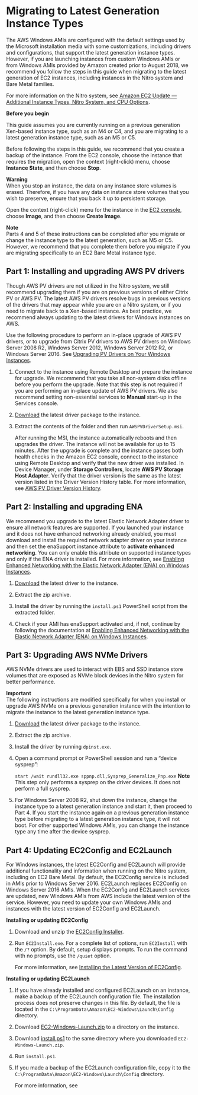 # Migrating to Latest Generation Instance Types<a name="migrating-latest-types"></a>

The AWS Windows AMIs are configured with the default settings used by the Microsoft installation media with some customizations, including drivers and configurations, that support the latest generation instance types\. However, if you are launching instances from custom Windows AMIs or from Windows AMIs provided by Amazon created prior to August 2018, we recommend you follow the steps in this guide when migrating to the latest generation of EC2 instances, including instances in the Nitro system and Bare Metal families\. 

For more information on the Nitro system, see [Amazon EC2 Update — Additional Instance Types, Nitro System, and CPU Options](https://aws.amazon.com/blogs/aws/amazon-ec2-update-additional-instance-types-nitro-system-and-cpu-options/)\. 

**Before you begin** 

This guide assumes you are currently running on a previous generation Xen\-based instance type, such as an M4 or C4, and you are migrating to a latest generation instance type, such as an M5 or C5\. 

Before following the steps in this guide, we recommend that you create a backup of the instance\. From the EC2 console, choose the instance that requires the migration, open the context \(right\-click\) menu, choose **Instance State**, and then choose **Stop**\. 

**Warning**  
When you stop an instance, the data on any instance store volumes is erased\. Therefore, if you have any data on instance store volumes that you wish to preserve, ensure that you back it up to persistent storage\. 

Open the context \(right\-click\) menu for the instance in the [EC2 console](https://console.aws.amazon.com/ec2/), choose **Image**, and then choose **Create Image**\. 

**Note**  
Parts 4 and 5 of these instructions can be completed after you migrate or change the instance type to the latest generation, such as M5 or C5\. However, we recommend that you complete them before you migrate if you are migrating specifically to an EC2 Bare Metal instance type\. 

## Part 1: Installing and upgrading AWS PV drivers<a name="upgrade-pv"></a>

Though AWS PV drivers are not utilized in the Nitro system, we still recommend upgrading them if you are on previous versions of either Citrix PV or AWS PV\. The latest AWS PV drivers resolve bugs in previous versions of the drivers that may appear while you are on a Nitro system, or if you need to migrate back to a Xen\-based instance\. As best practice, we recommend always updating to the latest drivers for Windows instances on AWS\. 

Use the following procedure to perform an in\-place upgrade of AWS PV drivers, or to upgrade from Citrix PV drivers to AWS PV drivers on Windows Server 2008 R2, Windows Server 2012, Windows Server 2012 R2, or Windows Server 2016\. See [Upgrading PV Drivers on Your Windows Instances](Upgrading_PV_drivers.md)\. 

1. Connect to the instance using Remote Desktop and prepare the instance for upgrade\. We recommend that you take all non\-system disks offline before you perform the upgrade\. Note that this step is not required if you are performing an in\-place update of AWS PV drivers\. We also recommend setting non\-essential services to **Manual** start\-up in the Services console\. 

1. [Download](https://s3.amazonaws.com/ec2-windows-drivers-downloads/AWSPV/Latest/AWSPVDriver.zip) the latest driver package to the instance\. 

1. Extract the contents of the folder and then run `AWSPVDriverSetup.msi`\. 

   After running the MSI, the instance automatically reboots and then upgrades the driver\. The instance will not be available for up to 15 minutes\. After the upgrade is complete and the instance passes both health checks in the Amazon EC2 console, connect to the instance using Remote Desktop and verify that the new driver was installed\. In Device Manager, under **Storage Controllers**, locate **AWS PV Storage Host Adapter**\. Verify that the driver version is the same as the latest version listed in the Driver Version History table\. For more information, see [AWS PV Driver Version History](xen-drivers-overview.md#aws-pv-driver-version-history)\. 

## Part 2: Installing and upgrading ENA<a name="upgrade-ena"></a>

We recommend you upgrade to the latest Elastic Network Adapter driver to ensure all network features are supported\. If you launched your instance and it does not have enhanced networking already enabled, you must download and install the required network adapter driver on your instance and then set the enaSupport instance attribute to **activate enhanced networking**\. You can only enable this attribute on supported instance types and only if the ENA driver is installed\. For more information, see [Enabling Enhanced Networking with the Elastic Network Adapter \(ENA\) on Windows Instances](enhanced-networking-ena.md)\. 

1. [Download](https://s3.amazonaws.com/ec2-windows-drivers-downloads/ENA/Latest/AwsEnaNetworkDriver.zip) the latest driver to the instance\. 

1. Extract the zip archive\. 

1. Install the driver by running the `install.ps1` PowerShell script from the extracted folder\. 

1.  Check if your AMI has enaSupport activated and, if not, continue by following the documentation at [Enabling Enhanced Networking with the Elastic Network Adapter \(ENA\) on Windows Instances](enhanced-networking-ena.md)\. 

## Part 3: Upgrading AWS NVMe Drivers<a name="upgrade-nvme"></a>

AWS NVMe drivers are used to interact with EBS and SSD instance store volumes that are exposed as NVMe block devices in the Nitro system for better performance\. 

**Important**  
The following instructions are modified specifically for when you install or upgrade AWS NVMe on a previous generation instance with the intention to migrate the instance to the latest generation instance type\.

1. [Download](https://s3.amazonaws.com/ec2-windows-drivers-downloads/NVMe/Latest/AWSNVMe.zip) the latest driver package to the instance\. 

1. Extract the zip archive\.

1. Install the driver by running `dpinst.exe`\.

1. Open a command prompt or PowerShell session and run a “device sysprep”: 

   `start /wait rundll32.exe sppnp.dll,Sysprep_Generalize_Pnp.exe`
**Note**  
This step only performs a sysprep on the driver devices\. It does not perform a full sysprep\.

1. For Windows Server 2008 R2, shut down the instance, change the instance type to a latest generation instance and start it, then proceed to Part 4\. If you start the instance again on a previous generation instance type before migrating to a latest generation instance type, it will not boot\. For other supported Windows AMIs, you can change the instance type any time after the device sysprep\.

## Part 4: Updating EC2Config and EC2Launch<a name="upgdate-ec2config-ec2launch"></a>

For Windows instances, the latest EC2Config and EC2Launch will provide additional functionality and information when running on the Nitro system, including on EC2 Bare Metal\. By default, the EC2Config service is included in AMIs prior to Windows Server 2016\. EC2Launch replaces EC2Config on Windows Server 2016 AMIs\. When the EC2Config and EC2Launch services are updated, new Windows AMIs from AWS include the latest version of the service\. However, you need to update your own Windows AMIs and instances with the latest version of EC2Config and EC2Launch\.

**Installing or updating EC2Config**

1. Download and unzip the [ EC2Config Installer](https://s3.amazonaws.com/ec2-downloads-windows/EC2Config/EC2Install.zip)\.

1. Run `EC2Install.exe`\. For a complete list of options, run `EC2Install` with the `/?` option\. By default, setup displays prompts\. To run the command with no prompts, use the `/quiet` option\.

   For more information, see [Installing the Latest Version of EC2Config](UsingConfig_Install.md)\.

**Installing or updating EC2Launch**

1. If you have already installed and configured EC2Launch on an instance, make a backup of the EC2Launch configuration file\. The installation process does not preserve changes in this file\. By default, the file is located in the `C:\ProgramData\Amazon\EC2-Windows\Launch\Config` directory\. 

1. Download [EC2\-Windows\-Launch\.zip](https://s3.amazonaws.com/ec2-downloads-windows/EC2Launch/latest/EC2-Windows-Launch.zip) to a directory on the instance\. 

1. Download [install\.ps1](https://s3.amazonaws.com/ec2-downloads-windows/EC2Launch/latest/install.ps1) to the same directory where you downloaded `EC2-Windows-Launch.zip`\. 

1. Run `install.ps1`\.

1. If you made a backup of the EC2Launch configuration file, copy it to the `C:\ProgramData\Amazon\EC2-Windows\Launch\Config` directory\. 

   For more information, see 
